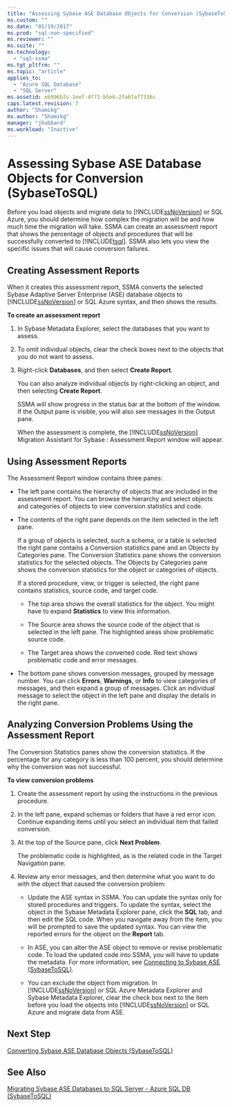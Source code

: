 ```yaml
---
title: "Assessing Sybase ASE Database Objects for Conversion (SybaseToSQL) | Microsoft Docs"
ms.custom: ""
ms.date: "01/19/2017"
ms.prod: "sql-non-specified"
ms.reviewer: ""
ms.suite: ""
ms.technology: 
  - "sql-ssma"
ms.tgt_pltfrm: ""
ms.topic: "article"
applies_to: 
  - "Azure SQL Database"
  - "SQL Server"
ms.assetid: eb996b7c-1eef-4f73-b5e6-2fa6faf7336c
caps.latest.revision: 7
author: "Shamikg"
ms.author: "Shamikg"
manager: "jhubbard"
ms.workload: "Inactive"
---
```

# Assessing Sybase ASE Database Objects for Conversion (SybaseToSQL)
Before you load objects and migrate data to [!INCLUDE[ssNoVersion](../../includes/ssnoversion_md.md)] or SQL Azure, you should determine how complex the migration will be and how much time the migration will take. SSMA can create an assessment report that shows the percentage of objects and procedures that will be successfully converted to [!INCLUDE[tsql](../../includes/tsql_md.md)]. SSMA also lets you view the specific issues that will cause conversion failures.  
  
## Creating Assessment Reports  
When it creates this assessment report, SSMA converts the selected Sybase Adaptive Server Enterprise (ASE) database objects to [!INCLUDE[ssNoVersion](../../includes/ssnoversion_md.md)] or SQL Azure syntax, and then shows the results.  
  
**To create an assessment report**  
  
1.  In Sybase Metadata Explorer, select the databases that you want to assess.  
  
2.  To omit individual objects, clear the check boxes next to the objects that you do not want to assess.  
  
3.  Right-click **Databases**, and then select **Create Report**.  
  
    You can also analyze individual objects by right-clicking an object, and then selecting **Create Report**.  
  
    SSMA will show progress in the status bar at the bottom of the window. If the Output pane is visible, you will also see messages in the Output pane.  
  
    When the assessment is complete, the [!INCLUDE[ssNoVersion](../../includes/ssnoversion_md.md)] Migration Assistant for Sybase : Assessment Report window will appear.  
  
## Using Assessment Reports  
The Assessment Report window contains three panes:  
  
-   The left pane contains the hierarchy of objects that are included in the assessment report. You can browse the hierarchy and select objects and categories of objects to view conversion statistics and code.  
  
-   The contents of the right pane depends on the item selected in the left pane.  
  
    If a group of objects is selected, such a schema, or a table is selected the right pane contains a Conversion statistics pane and an Objects by Categories pane. The Conversion Statistics pane shows the conversion statistics for the selected objects. The Objects by Categories pane shows the conversion statistics for the object or categories of objects.  
  
    If a stored procedure, view, or trigger is selected, the right pane contains statistics, source code, and target code.  
  
    -   The top area shows the overall statistics for the object. You might have to expand **Statistics** to view this information.  
  
    -   The Source area shows the source code of the object that is selected in the left pane. The highlighted areas show problematic source code.  
  
    -   The Target area shows the converted code. Red text shows problematic code and error messages.  
  
-   The bottom pane shows conversion messages, grouped by message number. You can click **Errors**, **Warnings**, or **Info** to view categories of messages, and then expand a group of messages. Click an individual message to select the object in the left pane and display the details in the right pane.  
  
## Analyzing Conversion Problems Using the Assessment Report  
The Conversion Statistics panes show the conversion statistics. If the percentage for any category is less than 100 percent, you should determine why the conversion was not successful.  
  
**To view conversion problems**  
  
1.  Create the assessment report by using the instructions in the previous procedure.  
  
2.  In the left pane, expand schemas or folders that have a red error icon. Continue expanding items until you select an individual item that failed conversion.  
  
3.  At the top of the Source pane, click **Next Problem**.  
  
    The problematic code is highlighted, as is the related code in the Target Navigation pane.  
  
4.  Review any error messages, and then determine what you want to do with the object that caused the conversion problem:  
  
    -   Update the ASE syntax in SSMA. You can update the syntax only for stored procedures and triggers. To update the syntax, select the object in the Sybase Metadata Explorer pane, click the **SQL** tab, and then edit the SQL code. When you navigate away from the item, you will be prompted to save the updated syntax. You can view the reported errors for the object on the **Report** tab.  
  
    -   In ASE, you can alter the ASE object to remove or revise problematic code. To load the updated code into SSMA, you will have to update the metadata. For more information, see [Connecting to Sybase ASE &#40;SybaseToSQL&#41;](../../ssma/sybase/connecting-to-sybase-ase-sybasetosql.md).  
  
    -   You can exclude the object from migration. In [!INCLUDE[ssNoVersion](../../includes/ssnoversion_md.md)] or SQL Azure Metadata Explorer and Sybase Metadata Explorer, clear the check box next to the item before you load the objects into [!INCLUDE[ssNoVersion](../../includes/ssnoversion_md.md)] or SQL Azure and migrate data from ASE.  
  
## Next Step  
[Converting Sybase ASE Database Objects &#40;SybaseToSQL&#41;](../../ssma/sybase/converting-sybase-ase-database-objects-sybasetosql.md)  
  
## See Also  
[Migrating Sybase ASE Databases to SQL Server - Azure SQL DB &#40;SybaseToSQL&#41;](../../ssma/sybase/migrating-sybase-ase-databases-to-sql-server-azure-sql-db-sybasetosql.md)  
  
